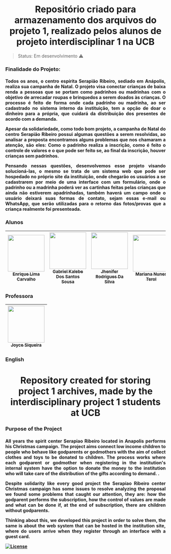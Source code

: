 <h1 align="center">Repositório criado para armazenamento dos arquivos do projeto 1, realizado pelos alunos de projeto interdisciplinar 1 na UCB</h1>
  
  
 
  > Status: Em desenvolvimento ⚠️
  
  
  
 ### Finalidade do Projeto: 
  
 <h4 align="justify"><p> Todos os anos, o centro espírita Serapião Ribeiro, sediado em Anápolis, realiza sua campanha de Natal. O projeto visa conectar crianças de baixa renda a pessoas que se portam como padrinhos ou madrinhas com o objetivo de arrecadar roupas e brinquedos a serem doados às crianças. O processo é feito de forma onde cada padrinho ou madrinha, ao ser cadastrado no sistema interno da instituição, tem a opção de doar o dinheiro para a própria, que cuidará da distribuição dos presentes de acordo com a demanda.</p>
<p>Apesar da solidariedade, como todo bom projeto, a campanha de Natal do centro Serapião Ribeiro possui algumas questões a serem resolvidas, ao analisar a proposta encontramos alguns problemas que nos chamaram a atenção, são eles: Como o padrinho realiza a inscrição, como é feito o controle de valores e o que pode ser feito se, ao final da inscrição, houver crianças sem padrinhos.</p>  
<p>Pensando nessas questões, desenvolvemos esse projeto visando solucioná-las, o mesmo se trata de um sistema web que pode ser hospedado no próprio site da instituição, onde chegarão os usuários a se cadastrarem por meio de uma interface com um formulário, onde o padrinho ou a madrinha poderá ver as cartinhas feitas pelas crianças que ainda não estiverem apadrinhadas, também haverá um campo onde o usuário deixará suas formas de contato, sejam essas e-mail ou WhatsApp, que serão utilizadas para o retorno das fotos/provas que a criança realmente foi presenteada.</p></h4>
  
  
 ### Alunos 
  
| [<img src="https://avatars.githubusercontent.com/u/111439330?v=4" width=115><br><sub>Enrique Lima Carvalho</sub>](https://github.com/enrique-sem-h) |  [<img src="https://avatars.githubusercontent.com/u/111618683?v=4" width=115><br><sub>Gabriel Kalebe Dos Santos Sousa</sub>](https://github.com/gkalebe) |  [<img src="https://avatars.githubusercontent.com/u/112129761?v=4" width=115><br><sub>Jhenifer Rodrigues Da Silva</sub>](https://github.com/jheni-rodrigues22) | [<img src="https://avatars.githubusercontent.com/u/111513262?v=4" width=115><br><sub>Mariana Nunes Terol</sub>](https://github.com/MariTerol) |
| :---: | :---: | :---: |:---: |

### Professora

  
| [<img src="https://avatars.githubusercontent.com/u/27175429?v=4" width=115><br><sub>Joyce Siqueira</sub>](https://github.com/joycitta-siqueira) |
| :---: |



### English

<h1 align="center">Repository created for storing project 1 archives, made by the interdisciplinary project 1 students at UCB</h1>

### Purpose of the Project

<h4 align="justify"><p> All years the spirit center Serapiao Ribeiro located in Anapolis performs his Christmas campaign. The project aims connect low income children to people who behave like godparents or godmothers with the aim of collect clothes and toys to be donated to children. The process works where each godparent or godmother when registering in the institution's internal system have the option to donate the money to the institution who will take care of the distribution of the gifts according to demand. .</p>
<p> Despite solidarity like every good project the Serapiao Ribeiro center Christmas campaign has some issues to resolve analyzing the proposal we found some problems that caught our attention, they are: how the godparent performs the subscription, how the control of values are made and what can be done if, at the end of subscription, there are children without godparents. </p>
<p> Thinking about this, we developed this project in order to solve them, the same is about the web system that can be hosted in the institution site, where do users arrive when they register through an interface with a guest card.</p>

[![License](https://img.shields.io/badge/License-Apache%202.0-blue.svg)](https://opensource.org/licenses/Apache-2.0)
